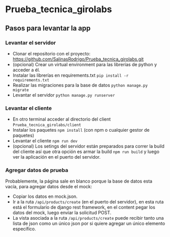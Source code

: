 # Prueba_tecnica_girolabs

## Pasos para levantar la app

### Levantar el servidor 
-  Clonar el repositorio con el proyecto: https://github.com/SalinasRodrigo/Prueba_tecnica_girolabs.git
- (opcional) Crear un virtual environment para las librerías de python y acceder a él.
- Instalar las librerías en requirements.txt `pip install -r requirements.txt`
- Realizar las migraciones para la base de datos `python manage.py migrate`
- Levantar el servidor `python manage.py runserver`
### Levantar el cliente
- En otro terminal acceder al directorio del client `Prueba_tecnica_girolabs/client`
- Instalar los paquetes `npm install` (con npm o cualquier gestor de paquetes)
- Levantar el cliente `npm run dev` 
- (opcional) Los setings del servidor están preparados para correr la build del cliente así que otra opción es armar la build `npm run build` y luego ver la aplicación en el puerto del servidor.

### Agregar datos de prueba

Probablemente, la página sale en blanco porque la base de datos esta vacía, para agregar datos desde el mock:
- Copiar los datos en mock.json.
- Ir a la ruta `/api/products/create` (en el puerto del servidor), en esta ruta está el formulario de django rest framework, en el content pegar los datos del mock, luego enviar la solicitud POST.
- La vista asociada a la ruta `/api/products/create` puede recibir tanto una lista de json como un único json por si quiere agregar un único elemento específico.

